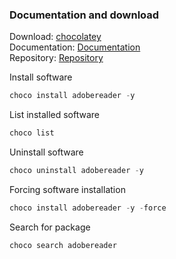 ### Documentation and download
Download: [chocolatey](https://chocolatey.org/install) <br />
Documentation: [Documentation](https://docs.chocolatey.org/en-us/choco/commands/) <br />
Repository: [Repository](https://community.chocolatey.org/packages)

Install software
```powershell
choco install adobereader -y
```
List installed software
```powershell
choco list
```
Uninstall software
```powershell
choco uninstall adobereader -y
```
Forcing software installation
```powershell
choco install adobereader -y -force
```
Search for package
```powershell
choco search adobereader
```
